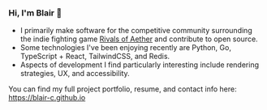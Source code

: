 ### Hi, I'm Blair 🌱

- I primarily make software for the competitive community surrounding the indie fighting game [Rivals of Aether](https://rivalsofaether.com) and contribute to open source.
- Some technologies I've been enjoying recently are Python, Go, TypeScript + React, TailwindCSS, and Redis.
- Aspects of development I find particularly interesting include rendering strategies, UX, and accessibility.

You can find my full project portfolio, resume, and contact info here: https://blair-c.github.io

<!--
**blair-c/blair-c** is a ✨ _special_ ✨ repository because its `README.md` (this file) appears on your GitHub profile.

Here are some ideas to get you started:

- 🔭 I’m currently working on ...
- 🌱 I’m currently learning ...
- 👯 I’m looking to collaborate on ...
- 🤔 I’m looking for help with ...
- 💬 Ask me about ...
- 📫 How to reach me: ...
- 😄 Pronouns: ...
- ⚡ Fun fact: ...
-->
